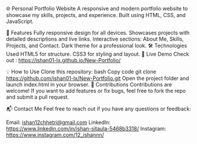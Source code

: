 🌐 Personal Portfolio Website
A responsive and modern portfolio website to showcase my skills, projects, and experience. Built using HTML, CSS, and JavaScript.

📌 Features
Fully responsive design for all devices.
Showcases projects with detailed descriptions and live links.
Interactive sections: About Me, Skills, Projects, and Contact.
Dark theme for a professional look.
🛠️ Technologies Used
HTML5 for structure.
CSS3 for styling and layout.
🚀 Live Demo
Check out : https://ishan01-lx.github.io/New-Portfolio/

 
💡 How to Use
Clone this repository:
bash
Copy code
git clone https://github.com/ishan01-lx/New-Portfolio.git
Open the project folder and launch index.html in your browser.
🤝 Contributions
Contributions are welcome! If you want to add features or fix bugs, feel free to fork the repo and submit a pull request.

📬 Contact Me
Feel free to reach out if you have any questions or feedback:

Email: ishan12chhetri@gmail.com
LinkedIn: https://www.linkedin.com/in/ishan-sitaula-5468b3318/
Instagram: https://www.instagram.com/12_ishannn/
